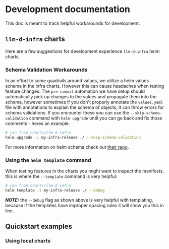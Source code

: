 # Development documentation

This doc is meant to track helpful workarounds for development.

## `llm-d-infra` charts

Here are a few suggestions for development experience `llm-d-infra` helm charts.

### Schema Validation Workarounds

In an effort to some guadrails around values, we utilize a helm values schema in the infra charts. However this can cause headaches when testing feature changes. The `pre-commit` automation we have setup should automatically pick up changes to the values and propagate them into the schema, however sometimes if you don't properly annotate the `values.yaml` file with annotations to explain the schema of objects, it can throw errors for schema validations. If you encounter these you can use the `--skip-schema-validation` command with `helm upgrade` until you can go back and fix those comments - heres an example:

```bash
# ran from charts/llm-d-infra
helm upgrade -i my-infra-release ./ --skip-schema-validation
```

For more information on helm schema check out [their repo](https://github.com/dadav/helm-schema/).

### Using the `helm template` command

When testing features in the charts you might want to inspect the manifests, this is where the `--template` command is very helpful:

```bash
# ran from charts/llm-d-infra
helm template -i my-infra-release ./ --debug
```

**_NOTE:_** the `--debug` flag as shown above is very helpful with templating, because if the templates have improper spacing rules it will show you this in line.

## Quickstart examples

### Using local charts
